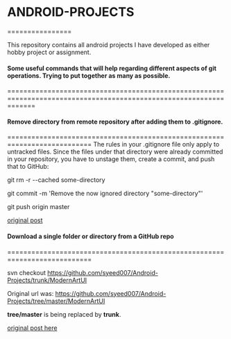 # ANDROID-PROJECTS
================

This repository contains all android projects I have developed as either hobby project or assignment.





#### Some useful commands that will help regarding different aspects of git operations. Trying to put together as many as possible.
===================================================================================================================


#### Remove directory from remote repository after adding them to .gitignore.
===========================================================================
The rules in your .gitignore file only apply to untracked files. Since the files under that directory were already committed in your repository, you have to unstage them, create a commit, and push that to GitHub:

git rm -r --cached some-directory

git commit -m 'Remove the now ignored directory "some-directory"'

git push origin master

[original post](http://stackoverflow.com/questions/7927230/remove-directory-from-remote-repository-after-adding-them-to-gitignore)


#### Download a single folder or directory from a GitHub repo
===========================================================================

svn checkout https://github.com/syeed007/Android-Projects/trunk/ModernArtUI

Original url was: https://github.com/syeed007/Android-Projects/tree/master/ModernArtUI

**tree/master** is being replaced by **trunk**.

[original post here](http://stackoverflow.com/questions/7106012/download-a-single-folder-or-directory-from-a-github-repo/18194523#18194523)





